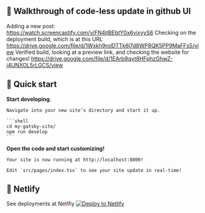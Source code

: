 ## 🚀 Walkthrough of code-less update in github UI 
Adding a new post: https://watch.screencastify.com/v/FN4jtBEbtY0x6vixyyS6
Checking on the deployment build, which is at this URL
https://drive.google.com/file/d/1Wxkh9rolDTTk6l7d8WP8QK5PP9MaFFs5/view
Verified build, looking at a preview link, and checking the website for changes!
https://drive.google.com/file/d/1EArb9qvt8HFphzGhwZ-j4UNXOL5rLGCS/view

## 🚀 Quick start

 **Start developing.**

    Navigate into your new site’s directory and start it up.

    ```shell
    cd my-gatsby-site/
    npm run develop
    ```

 **Open the code and start customizing!**

    Your site is now running at http://localhost:8000!

    Edit `src/pages/index.tsx` to see your site update in real-time!

## 🚀 Netlify

See deployments at Netlfiy
[<img src="https://www.netlify.com/img/deploy/button.svg" alt="Deploy to Netlify" />](https://app.netlify.com/start/deploy?repository=https://github.com/gatsbyjs/gatsby-starter-minimal-ts)
